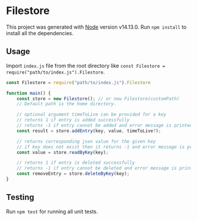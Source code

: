 # Filestore

This project was generated with [Node](https://github.com/nodejs/node) version v14.13.0.
Run `npm install` to install all the dependencies.

## Usage

Import `index.js` file from the root directory like `const Filestore = require("path/to/index.js").Filestore`.

```javascript
const Filestore = require("path/to/index.js").Filestore

function main() {
    const store = new Filestore(); // or new Filestore(customPath)
    // Default path is the home directory.

    // optional argument timeToLive can be provided for a key
    // returns 1 if entry is added successfully
    // returns -1 if entry cannot be added and error message is printed on the console.
    const result = store.addEntry(key, value, timeToLive?);

    // returns corresponding json value for the given key
    // if key does not exist then it returns -1 and error message is printed on the console.
    const value = store.readByKey(key);

    // returns 1 if entry is deleted successfully
    // returns -1 if entry cannot be deleted and error message is printed on the console.
    const removeEntry = store.deleteByKey(key);
}
```

## Testing

Run `npm test` for running all unit tests.